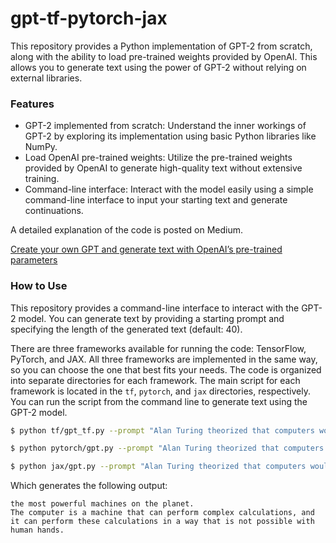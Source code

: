 # gpt-tf-pytorch-jax

This repository provides a Python implementation of GPT-2 from scratch, along with the ability to load pre-trained weights provided by OpenAI. This allows you to generate text using the power of GPT-2 without relying on external libraries.

### Features

* GPT-2 implemented from scratch: Understand the inner workings of GPT-2 by exploring its implementation using basic Python libraries like NumPy.
* Load OpenAI pre-trained weights: Utilize the pre-trained weights provided by OpenAI to generate high-quality text without extensive training.
* Command-line interface: Interact with the model easily using a simple command-line interface to input your starting text and generate continuations.

A detailed explanation of the code is posted on Medium.

[Create your own GPT and generate text with OpenAI’s pre-trained parameters](https://medium.com/@satojkovic/create-your-own-gpt-and-generate-text-with-openais-pre-trained-parameters-8d1632d6c92d)

### How to Use
This repository provides a command-line interface to interact with the GPT-2 model. You can generate text by providing a starting prompt and specifying the length of the generated text (default: 40).

There are three frameworks available for running the code: TensorFlow, PyTorch, and JAX. All three frameworks are implemented in the same way, so you can choose the one that best fits your needs. The code is organized into separate directories for each framework.
The main script for each framework is located in the `tf`, `pytorch`, and `jax` directories, respectively. You can run the script from the command line to generate text using the GPT-2 model.

```bash
$ python tf/gpt_tf.py --prompt "Alan Turing theorized that computers would one day become"
```
```bash
$ python pytorch/gpt.py --prompt "Alan Turing theorized that computers would one day become"
```
```bash
$ python jax/gpt.py --prompt "Alan Turing theorized that computers would one day become"
```

Which generates the following output:

```
the most powerful machines on the planet.
The computer is a machine that can perform complex calculations, and it can perform these calculations in a way that is not possible with human hands.
```
